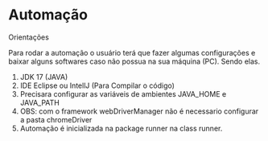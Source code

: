 # Automação

Orientações 

Para rodar a automação o usuário terá que fazer algumas configurações e baixar alguns softwares caso não possua na sua máquina (PC).
Sendo elas.
1.	JDK 17 (JAVA)
2.	IDE Eclipse ou IntellJ (Para Compilar o código)
3.	Precisara configurar as variáveis de ambientes JAVA_HOME e JAVA_PATH
4. OBS: com o framework webDriverManager não é necessario configurar a pasta chromeDriver
5. Automação é inicializada na package runner na class runner.
